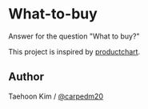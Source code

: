 # What-to-buy

Answer for the question "What to buy?"

This project is inspired by [productchart](http://www.productchart.com/laptops/).



## Author

Taehoon Kim / [@carpedm20](http://carpedm20.github.io/about/)
